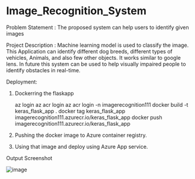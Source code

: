 # Image_Recognition_System

Problem Statement : The proposed system can help users to identify given images

Project Description : Machine learning model is used to classify the image. This Application can identify different dog breeds, different types of vehicles, Animals, and also few other objects. It works similar to google lens. In future this system can be used to help visually impaired people to identify obstacles in real-time.

Deployment:

1) Dockerring the flaskapp
  
      az login 
      az acr login
      az acr login -n imagerecognition111
      docker build -t keras_flask_app .
      docker tag keras_flask_app imagerecognition111.azurecr.io/keras_flask_app 
      docker push imagerecognition111.azurecr.io/keras_flask_app   
  
  
2) Pushing the docker image to Azure container registry.

3) Using that image and deploy using Azure App service.

Output Screenshot

![image](https://user-images.githubusercontent.com/87279692/179356441-8a608b46-dd46-45bb-81f0-1a20a9d9cd3b.png)

